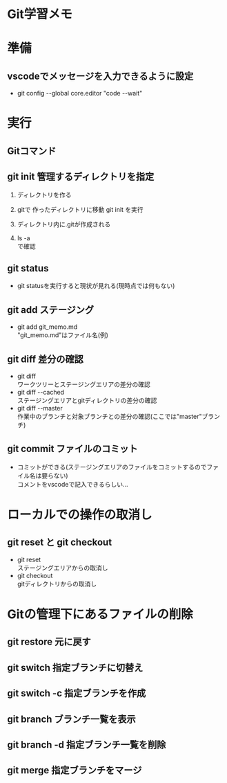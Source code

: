 # Git学習メモ

# 準備  
## vscodeでメッセージを入力できるように設定  
- git config --global core.editor "code --wait"  
# 実行
## Gitコマンド
## git init 管理するディレクトリを指定

1. ディレクトリを作る

1. gitで
作ったディレクトリに移動
git init
を実行

1. ディレクトリ内に.gitが作成される

1. ls -a  
で確認


## git status
- git statusを実行すると現状が見れる(現時点では何もない)

## git add ステージング  
-  git add git_memo.md  
"git_memo.md"はファイル名(例)

## git diff 差分の確認　 
- git diff  
ワークツリーとステージングエリアの差分の確認  
- git diff --cached  
ステージングエリアとgitディレクトリの差分の確認
- git diff --master  
作業中のブランチと対象ブランチとの差分の確認(ここでは"master"ブランチ)

## git commit ファイルのコミット  
- コミットができる(ステージングエリアのファイルをコミットするのでファイル名は要らない)  
コメントをvscodeで記入できるらしい…

# ローカルでの操作の取消し  
## git reset と git checkout
- git reset  
ステージングエリアからの取消し
- git checkout  
gitディレクトリからの取消し
# Gitの管理下にあるファイルの削除  
  

## git restore 元に戻す
## git switch 指定ブランチに切替え
## git switch -c 指定ブランチを作成
## git branch ブランチ一覧を表示
## git branch -d 指定ブランチ一覧を削除
## git merge 指定ブランチをマージ